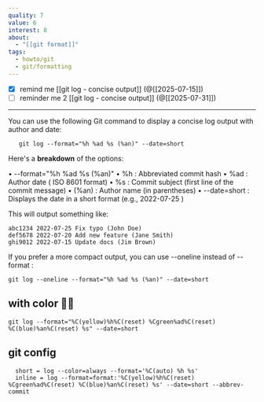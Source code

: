 ```yaml
---
quality: 7
value: 6
interest: 8
about:
  - "[[git format]]"
tags:
  - howto/git
  - git/formatting
---
```

- [x] remind me [[git log - concise output]] (@[[2025-07-15]])
- [ ] reminder me 2 [[git log - concise output]] (@[[2025-07-31]])
___

You can use the following Git command to display a concise log output with
  author and date:

	   git log --format="%h %ad %s (%an)" --date=short

  Here's a **breakdown** of the options:

  •  --format="%h %ad %s (%an)"
    •  %h : Abbreviated commit hash
    •  %ad : Author date ( ISO 8601 format)
    •  %s : Commit subject (first line of the commit message)
    •  (%an) : Author name (in parentheses)
  •  --date=short : Displays the date in a short format (e.g.,  2022-07-25 )

  This will output something like:

    abc1234 2022-07-25 Fix typo (John Doe)
    def5678 2022-07-20 Add new feature (Jane Smith)
    ghi9012 2022-07-15 Update docs (Jim Brown)

  If you prefer a more compact output, you can use  --oneline  instead of  --
  format :

    git log --oneline --format="%h %ad %s (%an)" --date=short

## with color 🏳‍🌈

```
git log --format="%C(yellow)%h%C(reset) %Cgreen%ad%C(reset) %C(blue)%an%C(reset) %s" --date=short
```

## git config

```shell
  short = log --color=always --format='%C(auto) %h %s'
  inline = log --format=format:'%C(yellow)%h%C(reset) %Cgreen%ad%C(reset) %C(blue)%an%C(reset) %s' --date=short --abbrev-commit
```
